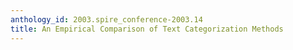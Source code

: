 ```yaml
---
anthology_id: 2003.spire_conference-2003.14
title: An Empirical Comparison of Text Categorization Methods
---
```

